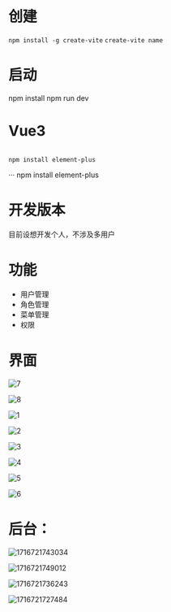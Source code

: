

# 创建

```npm install -g create-vite```
```create-vite name```

# 启动
npm install
npm run dev
# Vue3
```

npm install element-plus
```
···
npm install element-plus


# 开发版本

目前设想开发个人，不涉及多用户

# 功能

- 用户管理
- 角色管理
- 菜单管理
- 权限

# 界面





![7](H:\专升本\Blog-foreground\7.jpg)

![8](.\8.jpg)

![1](.\1.jpg)

![2](H:\专升本\Blog-foreground\2.jpg)

![3](.\3.jpg)

![4](H:\专升本\Blog-foreground\4.jpg)

![5](.\5.jpg)

![6](.\6.jpg)

# 后台：

![1716721743034](.\1716721743034.jpg)

![1716721749012](.\1716721749012.jpg)





![1716721736243](.\1716721736243.jpg)

![1716721727484](.\1716721727484.jpg)
